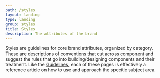 ```yaml
---
path: /styles
layout: landing
type: landing
group: styles
title: Styles
description: The attributes of the brand
---
```


Styles are guidelines for core brand attributes, organized by category. These are descriptions of conventions that cut across component and suggest the rules that go into building/designing components and their treatment. Like the <a href="/guidelines/index.html">Guidelines</a>, each of these pages is effectively a reference article on how to use and approach the specitic subject area.
